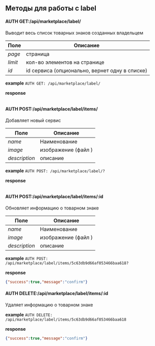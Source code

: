 ## Методы для работы с label


#### AUTH GET:/api/marketplace/label/

Выводит весь список товарных знаков созданных владельцем 

Поле | Описание
--- | ---
_page_| страница
_limit_| кол-во элементов на странице  
_id_| id сервиса (опционально, вернет одну в списке)

**example** `AUTH GET: /api/marketplace/label/`

**response**
```json

```


#### AUTH POST:/api/marketplace/label/items/
Добавляет новый сервис

Поле | Описание
--- | ---
_name_| Наименование 
_image_| изображение (файл )
_description_| описание

**example** `AUTH POST: /api/marketplace/label/?`

**response**
```json

```

#### AUTH POST:/api/marketplace/label/items/:id
Обновляет информацию о товарном знаке

Поле | Описание
--- | ---
_name_| Наименование 
_image_| изображение (файл )
_description_| описание

**example** `AUTH POST: /api/marketplace/label/items/5c63db9d66af053466baa618?`

**response**
```json
{"success":true,"message":"confirm"}
```

#### AUTH DELETE:/api/marketplace/label/items/:id
Удаляет информацию о товарном знаке

**example** `AUTH DELETE: /api/marketplace/label/items/5c63db9d66af053466baa618`

**response**
```json
{"success":true,"message":"confirm"}
```
